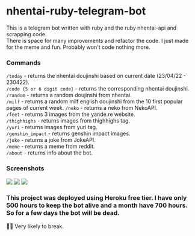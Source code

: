 # nhentai-ruby-telegram-bot
This is a telegram bot written with ruby and the ruby nhentai-api and scrapping code. <br>
There is space for many improvements and refactor the code.
I just made for the meme and fun. Probably won't code nothing more.

### Commands
`/today` - returns the nhentai doujinshi based on current date (23/04/22 - 230422). <br>
`/code {5 or 6 digit code}` - returns the corresponding nhentai doujinshi.<br>
`/random` - returns a random doujinshi from nhentai.<br>
`/milf` - returns a random milf english doujinshi from the 10 first popular pages of current week.
`/neko` - returns a neko from NekoAPI.<br>
`/feet` - returns 3 images from the yande.re website.<br>
`/thighhighs` - returns images from thighhighs tag.<br>
`/yuri` - returns images from yuri tag.<br>
`/genshin_impact` - returns genshin impact images. <br>
`/joke` - returns a joke from JokeAPI.<br>
`/meme` - returns a meme from reddit.<br>
`/about` - returns info about the bot.<br>

### Screenshots
<img src="https://i.imgur.com/880yr8G.png" />
<img src="https://i.imgur.com/tw8WXpc.png" />
<img src="https://i.imgur.com/nsFW8ER.png" />

### This project was deployed using Heroku free tier. I have only 500 hours to keep the bot alive and a month have 700 hours. So for a few days the bot will be dead.

👌🏻 Very likely to break.
